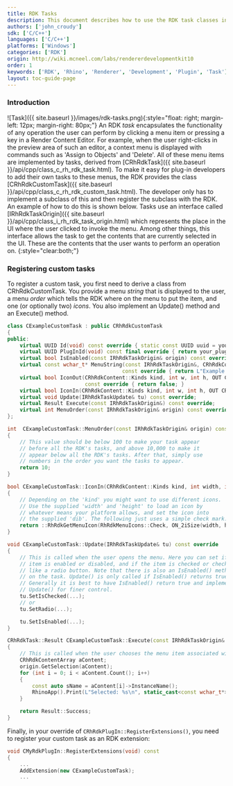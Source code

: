 ```yaml
---
title: RDK Tasks
description: This document describes how to use the RDK task classes in C/C++.
authors: ['john_croudy']
sdk: ['C/C++']
languages: ['C/C++']
platforms: ['Windows']
categories: ['RDK']
origin: http://wiki.mcneel.com/labs/rendererdevelopmentkit10
order: 1
keywords: ['RDK', 'Rhino', 'Renderer', 'Development', 'Plugin', 'Task']
layout: toc-guide-page
---
```

### Introduction
![Task]({{ site.baseurl }}/images/rdk-tasks.png){:style="float: right; margin-left: 12px; margin-right: 80px;"}
An RDK _task_ encapsulates the functionality of any operation the user can perform by clicking a menu item or pressing a key in a Render Content Editor. For example, when the user right-clicks in the preview area of such an editor, a context menu is displayed with commands such as 'Assign to Objects' and 'Delete'. All of these menu items are implemented by tasks, derived from [CRhRdkTask]({{ site.baseurl }}/api/cpp/class_c_rh_rdk_task.html). To make it easy for plug-in developers to add their own tasks to these menus, the RDK provides the class [CRhRdkCustomTask]({{ site.baseurl }}/api/cpp/class_c_rh_rdk_custom_task.html). The developer only has to implement a subclass of this and then register the subclass with the RDK. An example of how to do this is shown below. Tasks use an interface called [IRhRdkTaskOrigin]({{ site.baseurl }}/api/cpp/class_i_rh_rdk_task_origin.html) which represents the place in the UI where the user clicked to invoke the menu. Among other things, this interface allows the task to get the contents that are currently selected in the UI. These are the contents that the user wants to perform an operation on.
{:style="clear:both;"}


### Registering custom tasks

To register a custom task, you first need to derive a class from CRhRdkCustomTask. You provide a menu _string_ that is displayed to the user, a menu _order_ which tells the RDK where on the menu to put the item, and one (or optionally two) _icons_. You also implement an Update() method and an Execute() method.

```cpp
class CExampleCustomTask : public CRhRdkCustomTask
{
public:
	virtual UUID Id(void) const override { static const UUID uuid = your_uuid_here; return uuid; }
	virtual UUID PlugInId(void) const final override { return your_plug_in_uuid_here; }
	virtual bool IsEnabled(const IRhRdkTaskOrigin& origin) const override { return true; }
	virtual const wchar_t* MenuString(const IRhRdkTaskOrigin&, CRhRdkContent::Kinds)
	                                 const override { return L"Example Custom Task"; }
	virtual bool IconOut(CRhRdkContent::Kinds kind, int w, int h, OUT CRhinoDib& dib)
	                     const override { return false; }
	virtual bool IconIn(CRhRdkContent::Kinds kind, int w, int h, OUT CRhinoDib& dib) const override;
	virtual void Update(IRhRdkTaskUpdate& tu) const override;
	virtual Result Execute(const IRhRdkTaskOrigin&) const override;
	virtual int MenuOrder(const IRhRdkTaskOrigin& origin) const override;
};

int  CExampleCustomTask::MenuOrder(const IRhRdkTaskOrigin& origin) const
{
	// This value should be below 100 to make your task appear
	// before all the RDK's tasks, and above 10,000 to make it
	// appear below all the RDK's tasks. After that, simply use
	// numbers in the order you want the tasks to appear.
	return 10;
}

bool CExampleCustomTask::IconIn(CRhRdkContent::Kinds kind, int width, int height, OUT CRhinoDib& dib) const
{
	// Depending on the 'kind' you might want to use different icons.
	// Use the supplied 'width' and 'height' to load an icon by
	// whatever means your platform allows, and set the icon into
	// the supplied 'dib'. The following just uses a simple check mark.
	return ::RhRdkGetMenuIcon(RhRdkMenuIcons::Check, ON_2iSize(width, height), dib);
}

void CExampleCustomTask::Update(IRhRdkTaskUpdate& tu) const override
{
	// This is called when the user opens the menu. Here you can set if the
	// item is enabled or disabled, and if the item is checked or checked
	// like a radio button. Note that there is also an IsEnabled() method
	// on the task. Update() is only called if IsEnabled() returns true.
	// Generally it is best to have IsEnabled() return true and implement
	// Update() for finer control.
	tu.SetIsChecked(...);
	// or
	tu.SetRadio(...);

	tu.SetIsEnabled(...);
}

CRhRdkTask::Result CExampleCustomTask::Execute(const IRhRdkTaskOrigin& origin) const
{
	// This is called when the user chooses the menu item associated with this task.
	CRhRdkContentArray aContent;
	origin.GetSelection(aContent);
	for (int i = 0; i < aContent.Count(); i++)
	{
		const auto sName = aContent[i]->InstanceName();
		RhinoApp().Print(L"Selected: %s\n", static_cast<const wchar_t*>(sName));
	}

	return Result::Success;
}
```
Finally, in your override of `CRhRdkPlugIn::RegisterExtensions()`, you need to register your custom task as an RDK extension:
```cpp
void CMyRdkPlugIn::RegisterExtensions(void) const
{
	...
	AddExtension(new CExampleCustomTask);
	...
```
